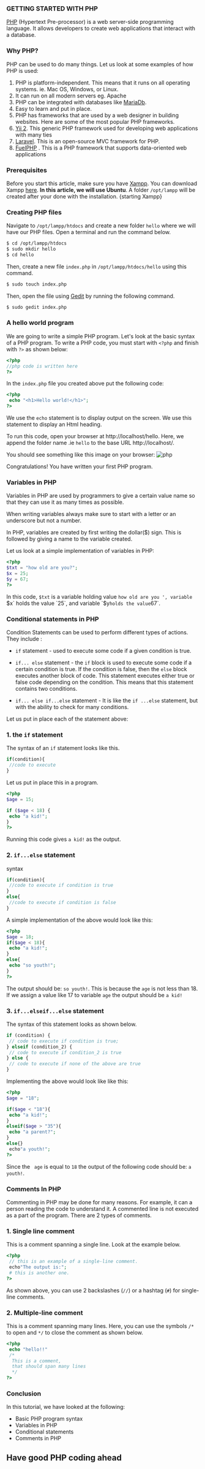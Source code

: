 ### GETTING STARTED WITH PHP
[PHP](https://www.php.net/) (Hypertext Pre-processor) is a web server-side programming language. It allows developers to create web applications that interact with a database.

### Why PHP?
PHP can be used to do many things. Let us look at some examples of how PHP is used:
1. PHP is platform-independent. This means that it runs on all operating systems. ie. Mac OS, Windows, or Linux.
2. It can run on all modern servers eg. Apache
3. PHP can be integrated with databases like [MariaDb](https://mariadb.org/).
4. Easy to learn and put in place.
5. PHP has frameworks that are used by a web designer in building websites. Here are some of the most popular PHP frameworks.
 1. [Yii 2](https://www.yiiframework.com/). This generic PHP framework used for developing web applications with many ties
 2. [Laravel](https://laravel.com/). This is an open-source MVC framework for PHP.
 3. [FuelPHP](https://fuelphp.com/) . This is a PHP framework that supports data-oriented web applications
 
### Prerequisites
Before you start this article, make sure you have  [Xampp](https://www.apachefriends.org). You can download Xampp [here](https://www.apachefriends.org/download.html). **In this article, we will use Ubuntu**. A folder ```/opt/lampp``` will be created after your done with the installation.
{starting Xampp}

### Creating PHP files
Navigate to ```/opt/lampp/htdocs``` and create a new folder ```hello``` where we will have our PHP files. Open a terminal and run the command below.

```bash
$ cd /opt/lampp/htdocs
$ sudo mkdir hello
$ cd hello
```
Then, create a new file ```index.php``` in ```/opt/lampp/htdocs/hello``` using this command.
```bash
$ sudo touch index.php
```
Then, open the file using [Gedit](https://wiki.gnome.org/Apps/Gedit) by running the following command.
```bash
$ sudo gedit index.php
```
### A hello world program
We are going to write a simple PHP program. Let's look at the basic syntax of a PHP program. To write a PHP code, you must start with `<?php` and finish with `?>` as shown below:
```php
<?php
//php code is written here
?>
```
In the ```index.php``` file you created above put the following code:
```php
<?php
 echo "<h1>Hello world!</h1>";
?>
```
We use the `echo` statement is to display output on the screen. We use this statement to display an Html heading.

To run this code, open your browser at http://localhost/hello. Here, we append the folder name .ie `hello` to the base URL http://localhost/.

You should see something like this image on your browser:
![php](helloworld.png)

Congratulations! You have written your first PHP program.
### Variables in PHP
Variables in PHP are used by programmers to give a certain value name so that they can use it as many times as possible.

When writing variables always make sure to start with a letter or an underscore but not a number.

In PHP, variables are created by first writing the dollar($) sign. This is followed by giving a name to the variable created.

Let us look at a simple implementation of variables in PHP:
```php
<?php
$txt = "how old are you?";
$x = 25;
$y = 67;
?>
```
In this code, `$txt` is a variable holding value `how old are you ', variable `$x` holds the value `25`, and variable `$y` holds the value `67`.

### Conditional statements in PHP
Condition Statements can be used to perform different types of actions. They include :

- `if` statement - used to execute some code if a given condition is true.
- `if... else` statement -  the `if` block is used to execute some code if a certain condition is true. If the condition is false, then the `else` block executes another block of code.
This statement executes either true or false code depending on the condition. This means that this statement contains two conditions.

- `if... else if...else` statement - It is like the `if ...else` statement, but with the ability to check for many conditions.

Let us put in place each of the statement above:

### 1. the `if` statement
The syntax of an `if` statement looks like this.
```php
if(condition){
 //code to execute
}
```
Let us put in place this in a program.
```php
<?php
$age = 15;

if ($age < 18) {
 echo "a kid!";
}
?>
```
Running this code gives `a kid!` as the output.
### 2. ````if...else```` statement
syntax
```php
if(condition){
 //code to execute if condition is true
}
else{
 //code to execute if condition is false
}
```
A simple implementation of the above would look like this:
```php
<?php
$age = 18;
if($age < 18){
 echo "a kid!";
}
else{
 echo "so youth!";
}
?>
```
The output should be: ``so youth!``. This is because the ``age`` is not less than 18. If we assign a value like 17 to variable ``age`` the output should be ```a kid!```

### 3. `if...elseif...else` statement
The syntax of this statement looks as shown below.
```php
if (condition) {
 // code to execute if condition is true;
} elseif (condition_2) {
 // code to execute if condition_2 is true
} else {
 // code to execute if none of the above are true
}
```
Implementing the above would look like like this:
```php
<?php
$age = "18";

if($age < "18"){
 echo "a kid!";
}
elseif($age > "35"){
 echo "a parent?";
}
else{}
 echo"a youth!";
?>
```
Since the ``` age``` is equal to ``18`` the output of the following code should be: ```a youth!```.
### Comments In PHP
Commenting in PHP may be done for many reasons. For example, it can a person reading the code to understand it. A commented line is not executed as a part of the program. There are 2 types of comments.

### 1. Single line comment

This is a comment spanning a single line. Look at the example below.
```php
<?php
 // this is an example of a single-line comment.
 echo"The output is:";
 # this is another one.
?>
```
As shown above, you can use 2 backslashes (````//````) or a hashtag (```#```) for single-line comments. 

### 2. Multiple-line comment
This is a comment spanning many lines. Here, you can use the symbols `/*` to open and `*/` to close the comment as shown below.
```php
<?php
 echo "hello!!"
 /*
  This is a comment,
  that should span many lines
  */
?>
```
### Conclusion
In this tutorial, we have looked at the following:
- Basic PHP program syntax
- Variables in PHP
- Conditional statements
- Comments in PHP

## Have good PHP coding ahead